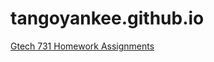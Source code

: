 # tangoyankee.github.io

[Gtech 731 Homework Assignments](https://tangoyankee.github.io/gtech_731-geocomp-hw)
